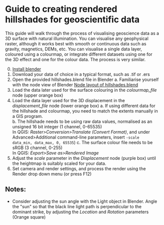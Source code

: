 # Guide to creating rendered hillshades for geoscientific data

This guide will walk through the process of visualising geoscience data as a 3D surface with natural illumination. You can visualise any geophysical raster, although it works best with smooth or continuous data such as gravity, magnetics, DEMs, etc. 
You can visualise a single data layer, coloured using a colourmap, or integrate different datasets using one for the 3D effect and one for the colour data. The process is very similar.


0. [Install blender](https://www.blender.org/download/)
1. Download your data of choice in a typical format, such as .tif or .ers
1. Open the provided hillshades.blend file in Blender
    a. Familiarise yourself with the node view of Blender
    [Node layout of hillshades.blend](https://github.com/LSgeo/earth_blender/blob/hillshades/Data/Repo_Resources/hillshades_nodes.png)
3. Load the data later used for the surface colouring in the *colourmap_file* node (upper orange box)  
4. Load the data layer used for the 3D displacement in the *displacement_file* node (lower orange box)
     a. If using different data for the hillshade and colourmap, you need to match the extents manually in a GIS program.  
     b. The hillshade needs to be using raw data values, normalised as an unsigned 16 bit integer (1 channel, 0-65535)  
          In QGIS: *Raster>Conversion>Translate (Convert Format)*, and under Advanced>Additional command-line parameters, insert `-scale data_min, data_max, 0, 65535`) 
     c. The surface colour file needs to be sRGB (3 channel, 0-255)  
          In QGIS: *Export>Save as>Rendered Image*
5. Adjust the *scale* parameter in the *Displacement* node (purple box) until the heightmap is suitably scaled for your data. 
6. Set camera and render settings, and process the render using the Render drop down menu (or press F12)


## Notes:
* Consider adjusting the sun angle with the Light object in Blender. Angle the "sun" so that the black line light path is perpendicular to the dominant strike, by adjusting the *Location* and *Rotation* parameters (Orange square)
